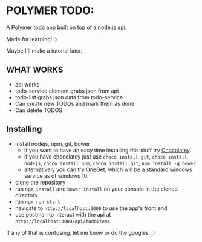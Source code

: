 POLYMER TODO:
=============

A Polymer todo app built on top of a node.js api.

Made for learning! :)

Maybe I'll make a tutorial later.


WHAT WORKS
-----------
- api works
- todo-service element grabs json from api
- todo-list grabs json data from todo-service
- Can create new TODOs and mark them as done
- Can delete TODOS

Installing
-----------
- install nodejs, npm, git, bower
    - if you want to have an easy time installing this stuff try [Chocolatey](https://chocolatey.org/). 
    - if you have chocolatey just use `choco install git`, `choco install nodejs`, `choco install npm`, `choco install git`, `npm install -g bower`
    - alternatively you can try [OneGet](https://github.com/OneGet/oneget), which will be a standard windows service as of windows 10. 
- clone the repository
- run `npm install` and `bower install` on your console in the cloned directory
- run `npm run start` 
- navigate to `http://localhost:3000` to use the app's front end
- use postman to interact with the api at `http://localhost:3000/api/todoItems`

If any of that is confusing, let me know or do the googles. :)
